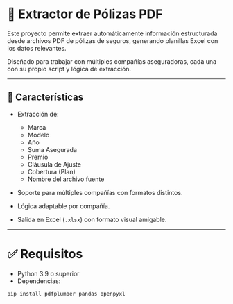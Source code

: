 # 📄 Extractor de Pólizas PDF

Este proyecto permite extraer automáticamente información estructurada desde archivos PDF de pólizas de seguros, generando planillas Excel con los datos relevantes.

Diseñado para trabajar con múltiples compañías aseguradoras, cada una con su propio script y lógica de extracción.

---

## 🧩 Características

- Extracción de:
  - Marca
  - Modelo
  - Año
  - Suma Asegurada
  - Premio
  - Cláusula de Ajuste
  - Cobertura (Plan)
  - Nombre del archivo fuente

- Soporte para múltiples compañías con formatos distintos.
- Lógica adaptable por compañía.
- Salida en Excel (`.xlsx`) con formato visual amigable.

---

# ✅ Requisitos

- Python 3.9 o superior
- Dependencias:

```bash
pip install pdfplumber pandas openpyxl
